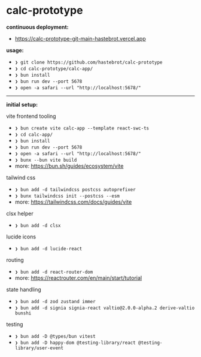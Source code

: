 # calc-prototype

**continuous deployment:**

- https://calc-prototype-git-main-hastebrot.vercel.app

**usage:**

- `❯ git clone https://github.com/hastebrot/calc-prototype`
- `❯ cd calc-prototype/calc-app/`
- `❯ bun install`
- `❯ bun run dev --port 5678`
- `❯ open -a safari --url "http://localhost:5678/"`

---

**initial setup:**

vite frontend tooling

- `❯ bun create vite calc-app --template react-swc-ts`
- `❯ cd calc-app/`
- `❯ bun install`
- `❯ bun run dev --port 5678`
- `❯ open -a safari --url "http://localhost:5678/"`
- `❯ bunx --bun vite build`
- more: https://bun.sh/guides/ecosystem/vite

tailwind css

- `❯ bun add -d tailwindcss postcss autoprefixer`
- `❯ bunx tailwindcss init --postcss --esm`
- more: https://tailwindcss.com/docs/guides/vite

clsx helper

- `❯ bun add -d clsx`

lucide icons

- `❯ bun add -d lucide-react`

routing

- `❯ bun add -d react-router-dom`
- more: https://reactrouter.com/en/main/start/tutorial

state handling

- `❯ bun add -d zod zustand immer`
- `❯ bun add -d signia signia-react valtio@2.0.0-alpha.2 derive-valtio bunshi`

testing

- `❯ bun add -D @types/bun vitest`
- `❯ bun add -D happy-dom @testing-library/react @testing-library/user-event`
